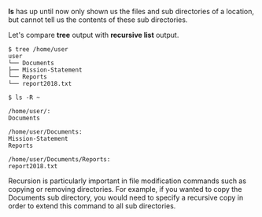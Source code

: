 **ls** has up until now only shown us the files and sub directories of a location, but
cannot tell us the contents of these sub directories.

Let's compare **tree** output with **recursive list** output.

```
$ tree /home/user
user
└── Documents
├── Mission-Statement
└── Reports
└── report2018.txt

$ ls -R ~

/home/user/:
Documents

/home/user/Documents:
Mission-Statement
Reports

/home/user/Documents/Reports:
report2018.txt
```

Recursion is particularly important in file modification commands such as copying or removing
directories. For example, if you wanted to copy the Documents sub directory, you would need to
specify a recursive copy in order to extend this command to all sub directories.